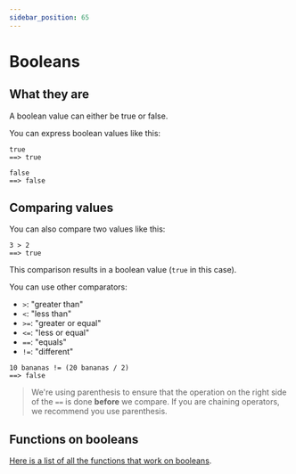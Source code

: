 ```yaml
---
sidebar_position: 65
---
```


# Booleans

## What they are

A boolean value can either be true or false.

You can express boolean values like this:

```deci live
true
==> true
```

```deci live
false
==> false
```

## Comparing values

You can also compare two values like this:

```deci live
3 > 2
==> true
```

This comparison results in a boolean value (`true` in this case).

You can use other comparators:

- `>`: "greater than"
- `<`: "less than"
- `>=`: "greater or equal"
- `<=`: "less or equal"
- `==`: "equals"
- `!=`: "different"

```deci live
10 bananas != (20 bananas / 2)
==> false
```

> We're using parenthesis to ensure that the operation on the right side of the `==` is done **before** we compare. If you are chaining operators, we recommend you use parenthesis.

## Functions on booleans

[Here is a list of all the functions that work on booleans](/docs/docs/language/built-in-functions/functions-for-booleans).
